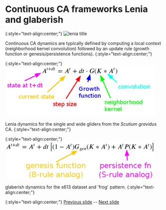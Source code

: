 # Continuous CA frameworks Lenia and glaberish

{:style="text-align:center;"}
![lenia title](https://raw.githubusercontent.com/riveSunder/yuca/master/assets/glaberish/lenia.png)

Continuous CA dynamics are typically defined by computing a local context (neighborhood kernel convolution) followed by an update rule (growth function or genesis/persistence functions).
{:style="text-align:center;"}

{:style="text-align:center;"}
![lenia title](https://raw.githubusercontent.com/riveSunder/yuca/master/assets/equations/lenia_annotated.png)

Lenia dynamics for the single and wide gliders from the _Scutium gravidus_ CA.
{:style="text-align:center;"}

{:style="text-align:center;"}
![lenia title](https://raw.githubusercontent.com/riveSunder/yuca/master/assets/equations/glaberish_annotated.png)

glaberish dynamics for the s613 dataset and 'frog' pattern.
{:style="text-align:center;"}

{:style="text-align:center;"}
[Previous slide](https://rivesunder.github.io/yuca/ss_slide_002.md) -- [Next slide](https://rivesunder.github.io/yuca/ss_slide_003)
